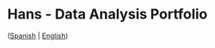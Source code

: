 # Hans - Data Analysis Portfolio 
([Spanish](https://github.com/HansAllTech/Hans_Data_Analysis_Portfolio/blob/main/Proyectos.md#tabla-de-contenido-es--en) | [English](https://github.com/HansAllTech/Hans_Data_Analysis_Portfolio/blob/main/Projects.md#table-of-content-es--en))                                                            
                                                                                                                                                                                
                                                                                                                  
                                                                                                                                                             
                                                                                                                 
                                                                                      
                                                          
                                    
                 
           
           
  
    
  

